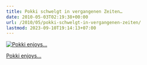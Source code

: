```yaml
---
title: Pokki schwelgt in vergangenen Zeiten…
date: 2010-05-03T02:19:38+00:00
url: /2010/05/pokki-schwelgt-in-vergangenen-zeiten/
lastmod: 2023-09-10T19:14:13+07:00
---
```

<div class="media image">
  <a href="http://www.flickr.com/photos/schreibblogade/4574739193/" title="Pokki enjoys..."><img src="//farm4.static.flickr.com/3314/4574739193_4488bcb29c.jpg" alt="Pokki enjoys..." /></p>

  <p>
    Pokki enjoys...
  </p>

  <p>
    </a></div>

